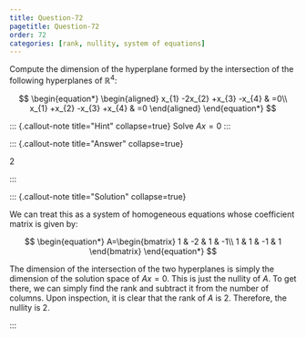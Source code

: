 ```yaml
---
title: Question-72
pagetitle: Question-72
order: 72
categories: [rank, nullity, system of equations]
---
```


Compute the dimension of the hyperplane formed by the intersection of the following hyperplanes of $\displaystyle \mathbb{R}^{4}$:

$$
\begin{equation*}
\begin{aligned}
x_{1} -2x_{2} +x_{3} -x_{4} & =0\\
x_{1} +x_{2} -x_{3} +x_{4} & =0
\end{aligned}
\end{equation*}
$$

::: {.callout-note title="Hint" collapse=true}
Solve $Ax = 0$
:::

::: {.callout-note title="Answer" collapse=true}

$2$

:::

::: {.callout-note title="Solution" collapse=true}

We can treat this as a system of homogeneous equations whose coefficient matrix is given by:

$$
\begin{equation*}
A=\begin{bmatrix}
1 & -2 & 1 & -1\\
1 & 1 & -1 & 1
\end{bmatrix}
\end{equation*}
$$

The dimension of the intersection of the two hyperplanes is simply the dimension of the solution space of $\displaystyle Ax=0$. This is just the nullity of $\displaystyle A$. To get there, we can simply find the rank and subtract it from the number of columns. Upon inspection, it is clear that the rank of $\displaystyle A$ is $\displaystyle 2$. Therefore, the nullity is $\displaystyle 2$.

:::
